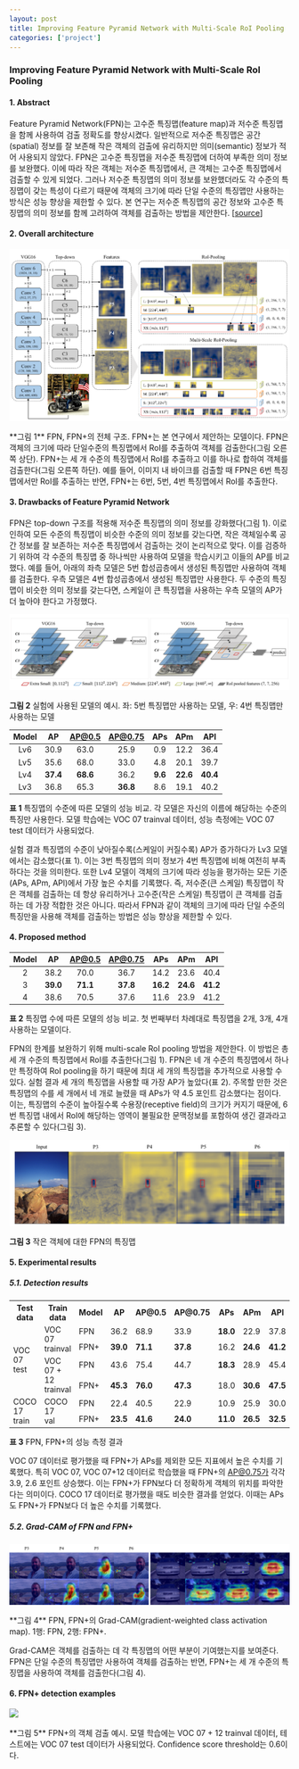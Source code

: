 ```yaml
---
layout: post
title: Improving Feature Pyramid Network with Multi-Scale RoI Pooling
categories: ['project']
---
```


### Improving Feature Pyramid Network with Multi-Scale RoI Pooling

#### 1. Abstract

Feature Pyramid Network(FPN)는 고수준 특징맵(feature map)과 저수준 특징맵을 함께 사용하여 검출 정확도를 향상시켰다. 일반적으로 저수준 특징맵은 공간(spatial) 정보를 잘 보존해 작은 객체의 검출에 유리하지만 의미(semantic) 정보가 적어 사용되지 않았다. FPN은 고수준 특징맵을 저수준 특징맵에 더하여 부족한 의미 정보를 보완했다. 이에 따라 작은 객체는 저수준 특징맵에서, 큰 객체는 고수준 특징맵에서 검출할 수 있게 되었다. 그러나 저수준 특징맵의 의미 정보를 보완했더라도 각 수준의 특징맵이 갖는 특성이 다르기 때문에 객체의 크기에 따라 단일 수준의 특징맵만 사용하는 방식은 성능 향상을 제한할 수 있다. 본 연구는 저수준 특징맵의 공간 정보와 고수준 특징맵의 의미 정보를 함께 고려하여 객체를 검출하는 방법을 제안한다.  [[source](https://github.com/stnamjef/feature_pyramid_network)]

#### 2. Overall architecture

<p class=img>
    <img src="/public/img/fpn_roi_pooling.png"/>
</p>
**그림 1** FPN, FPN+의 전체 구조. FPN+는 본 연구에서 제안하는 모델이다. FPN은 객체의 크기에 따라 단일수준의 특징맵에서 RoI를 추출하여 객체를 검출한다(그림 오른쪽 상단). FPN+는 세 개 수준의 특징맵에서 RoI를 추출하고 이를 하나로 합하여 객체를 검출한다(그림 오른쪽 하단). 예를 들어, 이미지 내 바이크를 검출할 때 FPN은 6번 특징맵에서만 RoI를 추출하는 반면, FPN+는 6번, 5번, 4번 특징맵에서 RoI를 추출한다.

#### 3. Drawbacks of Feature Pyramid Network

FPN은 top-down 구조를 적용해 저수준 특징맵의 의미 정보를 강화했다(그림 1). 이로 인하여 모든 수준의 특징맵이 비슷한 수준의 의미 정보를 갖는다면, 작은 객체일수록 공간 정보를 잘 보존하는 저수준 특징맵에서 검출하는 것이 논리적으로 맞다. 이를 검증하기 위하여 각 수준의 특징맵 중 하나씩만 사용하여 모델을 학습시키고 이들의 AP를 비교했다. 예를 들어, 아래의 좌측 모델은 5번 합성곱층에서 생성된 특징맵만 사용하여 객체를 검출한다. 우측 모델은 4번 합성곱층에서 생성된 특징맵만 사용한다. 두 수준의 특징맵이 비슷한 의미 정보를 갖는다면, 스케일이 큰 특징맵을 사용하는 우측 모델의 AP가 더 높아야 한다고 가정했다.

<p class=img>
    <img src="/public/img/fpn_experiment_models.png"/>
</p>

**그림 2** 실험에 사용된 모델의 예시. 좌: 5번 특징맵만 사용하는 모델, 우: 4번 특징맵만 사용하는 모델

| Model |    AP    |  AP@0.5  | AP@0.75  |   APs   |   APm    |   APl    |
| :---: | :------: | :------: | :------: | :-----: | :------: | :------: |
|  Lv6  |   30.9   |   63.0   |   25.9   |   0.9   |   12.2   |   36.4   |
|  Lv5  |   35.6   |   68.0   |   33.0   |   4.8   |   20.1   |   39.7   |
|  Lv4  | **37.4** | **68.6** |   36.2   | **9.6** | **22.6** | **40.4** |
|  Lv3  |   36.8   |   65.3   | **36.8** |   8.6   |   19.1   |   40.2   |

**표 1** 특징맵의 수준에 따른 모델의 성능 비교. 각 모델은 자신의 이름에 해당하는 수준의 특징만 사용한다. 모델 학습에는 VOC 07 trainval 데이터, 성능 측정에는 VOC 07 test 데이터가 사용되었다.

실험 결과 특징맵의 수준이 낮아질수록(스케일이 커질수록) AP가 증가하다가 Lv3 모델에서는 감소했다(표 1). 이는 3번 특징맵의 의미 정보가 4번 특징맵에 비해 여전히 부족하다는 것을 의미한다. 또한 Lv4 모델이 객체의 크기에 따라 성능을 평가하는 모든 기준(APs, APm, APl)에서 가장 높은 수치를 기록했다. 즉, 저수준(큰 스케일) 특징맵이 작은 객체를 검출하는 데 항상 유리하거나 고수준(작은 스케일) 특징맵이 큰 객체를 검출하는 데 가장 적합한 것은 아니다. 따라서 FPN과 같이 객체의 크기에 따라 단일 수준의 특징만을 사용해 객체를 검출하는 방법은 성능 향상을 제한할 수 있다.

#### 4. Proposed method

| Model |    AP    |  AP@0.5  | AP@0.75  |   APs    |   APm    |   APl    |
| :---: | :------: | :------: | :------: | :------: | :------: | :------: |
|   2   |   38.2   |   70.0   |   36.7   |   14.2   |   23.6   |   40.4   |
|   3   | **39.0** | **71.1** | **37.8** | **16.2** | **24.6** | **41.2** |
|   4   |   38.6   |   70.5   |   37.6   |   11.6   |   23.9   |   41.2   |


**표 2** 특징맵 수에 따른 모델의 성능 비교. 첫 번째부터 차례대로 특징맵을 2개, 3개, 4개 사용하는 모델이다.

FPN의 한계를 보완하기 위해 multi-scale RoI pooling 방법을 제안한다. 이 방법은 총 세 개 수준의 특징맵에서 RoI를 추출한다(그림 1). FPN은 네 개 수준의 특징맵에서 하나만 특정하여 RoI pooling을 하기 때문에 최대 세 개의 특징맵을 추가적으로 사용할 수 있다. 실험 결과 세 개의 특징맵을 사용할 때 가장 AP가 높았다(표 2). 주목할 만한 것은 특징맵의 수를 세 개에서 네 개로 늘렸을 때 APs가 약 4.5 포인트 감소했다는 점이다. 이는, 특징맵의 수준이 높아질수록 수용장(receptive field)의 크기가 커지기 때문에, 6번 특징맵 내에서 RoI에 해당하는 영역이 불필요한 문맥정보를 포함하여 생긴 결과라고 추론할 수 있다(그림 3).

<p class=img>
    <img src="/public/img/fpn_features_small_object.png"/>
</p>

**그림 3** 작은 객체에 대한 FPN의 특징맵

#### 5. Experimental results

##### 5.1. Detection results

<table>
    <tr>
        <th>Test data</th>
        <th>Train data</th>
        <th>Model</th>
        <th>AP</th>
        <th>AP@0.5</th>
        <th>AP@0.75</th>
        <th>APs</th>
        <th>APm</th>
        <th>APl</th>
    </tr>
    <tr>
        <td rowspan="4">VOC 07 <br> test</td>
        <td rowspan="2">VOC 07 <br> trainval</td>
        <td>FPN</td>
        <td border="3">36.2</td>
        <td>68.9</td>
        <td>33.9</td>
        <td><strong>18.0</strong></td>
        <td>22.9</td>
        <td>37.8</td>
    </tr>
    <tr>
        <td>FPN+</td>
        <td><strong>39.0</strong></td>
        <td><strong>71.1</strong></td>
        <td><strong>37.8</strong></td>
        <td>16.2</td>
        <td><strong>24.6</strong></td>
        <td><strong>41.2</strong></td>
    </tr>
    <tr>
        <td rowspan="2">VOC 07 + 12 <br> trainval</td>
        <td>FPN</td>
        <td>43.6</td>
        <td>75.4</td>
        <td>44.7</td>
        <td><strong>18.3</strong></td>
        <td>28.9</td>
        <td>45.4</td>
    </tr>
    <tr>
        <td>FPN+</td>
        <td><strong>45.3</strong></td>
        <td><strong>76.0</strong></td>
        <td><strong>47.3</strong></td>
        <td>18.0</td>
        <td><strong>30.6</strong></td>
        <td><strong>47.5</strong></td>
    </tr>
    <tr>
        <td rowspan="2">COCO 17 <br> train</td>
        <td rowspan="2">COCO 17 <br> val</td>
        <td>FPN</td>
        <td>22.4</td>
        <td>40.5</td>
        <td>22.9</td>
        <td>10.9</td>
        <td>25.9</td>
        <td>30.0</td>
    </tr>
    <tr>
        <td>FPN+</td>
        <td><strong>23.5</strong></td>
        <td><strong>41.6</strong></td>
        <td><strong>24.0</strong></td>
        <td><strong>11.0</strong></td>
        <td><strong>26.5</strong></td>
        <td><strong>32.5</strong></td>
    </tr>
</table>

**표 3** FPN, FPN+의 성능 측정 결과

VOC 07 데이터로 평가했을 때 FPN+가 APs를 제외한 모든 지표에서 높은 수치를 기록했다. 특히 VOC 07, VOC 07+12 데이터로 학습했을 때 FPN+의 AP@0.75가 각각 3.9, 2.6 포인트 상승했다. 이는 FPN+가 FPN보다 더 정확하게 객체의 위치를 파악한다는 의미이다. COCO 17 데이터로 평가했을 때도 비슷한 결과를 얻었다. 이때는 APs도 FPN+가 FPN보다 더 높은 수치를 기록했다.

##### 5.2. Grad-CAM of FPN and FPN+

<p class=img>
    <img src="/public/img/fpn_gradcam.png"/>
</p>
**그림 4** FPN, FPN+의 Grad-CAM(gradient-weighted class activation map). 1행: FPN, 2행: FPN+.

Grad-CAM은 객체를 검출하는 데 각 특징맵의 어떤 부분이 기여했는지를 보여준다. FPN은 단일 수준의 특징맵만 사용하여 객체를 검출하는 반면, FPN+는 세 개 수준의 특징맵을 사용하여 객체를 검출한다(그림 4).

#### 6. FPN+ detection examples

<p class=img>
    <img src="/public/img/fpn_detection_examples.png"/>
</p>
**그림 5** FPN+의 객체 검출 예시. 모델 학습에는 VOC 07 + 12 trainval 데이터, 테스트에는 VOC 07 test 데이터가 사용되었다. Confidence score threshold는 0.6이다.